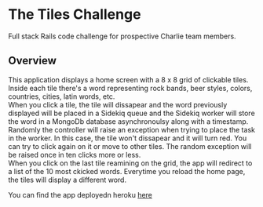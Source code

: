 # The Tiles Challenge 

Full stack Rails code challenge for prospective Charlie team members.

## Overview

This application displays a home screen with a 8 x 8 grid of clickable tiles. Inside each tile there's a word representing rock bands, beer styles, colors, countries, cities, latin words, etc.  
When you click a tile, the tile will dissapear and the word previously displayed will be placed in a Sidekiq queue and the Sidekiq worker will store the word in a MongoDb database asynchronoulsy along with a timestamp.  
Randomly the controller will raise an exception when trying to place the task in the worker. In this case, the tile won't dissapear and it will turn red. You can try to click again on it or move to other tiles. The random exception will be raised once in ten clicks more or less.  
When you click on the last tile reamining on the grid, the app will redirect to a list of the 10 most ckicked words. Everytime you reload the home page, the tiles will display a different word.  

You can find the app deployedn heroku [here](http://jortiztileschallenge.herokuapp.com)
